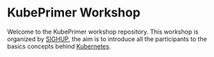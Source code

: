 # KubePrimer Workshop

Welcome to the KubePrimer workshop repository. This workshop is organized by [SIGHUP](http://sighup.io), the aim is to introduce all the participants to the basics concepts behind [Kubernetes](http://kubernetes.io).
